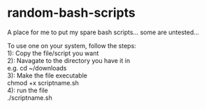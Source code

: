 # random-bash-scripts

A place for me to put my spare bash scripts... some are untested...

To use one on your system, follow the steps: \
1): Copy the file/script you want  \
2): Navagate to the directory you have it in \
e.g. cd ~/downloads \
3): Make the file executable \
chmod +x scriptname.sh \
4): run the file \
./scriptname.sh
